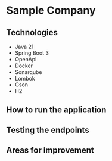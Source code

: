 # Sample Company

## Technologies 

* Java 21
* Spring Boot 3
* OpenApi
* Docker
* Sonarqube
* Lombok
* Gson
* H2

## How to run the application


## Testing the endpoints


## Areas for improvement



